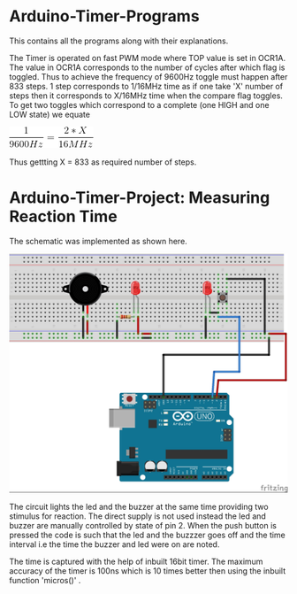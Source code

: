 # Arduino-Timer-Programs
This contains all the programs along with their explanations.

The Timer is operated on fast PWM mode where TOP value is set in OCR1A. The value in OCR1A corresponds to the number of cycles after which flag is toggled. Thus to achieve the frequency of 9600Hz toggle must happen after 833 steps. 1 step corresponds to 1/16MHz time as if one take 'X' number of steps then it corresponds to X/16MHz time when the compare flag toggles. To get two toggles which correspond to a complete (one HIGH and one LOW state) we equate

![Alt text](https://github.com/x3rn345-pranjal/Arduino-Timer-Programs/blob/master/CodeCogsEqn.gif)

Thus gettting X = 833 as required number of steps.

# Arduino-Timer-Project: Measuring Reaction Time
The schematic was implemented as shown here.

![Alt text](https://github.com/x3rn345-pranjal/Arduino-Timer-Programs/blob/master/Timer%20Project.jpg)

The circuit lights the led and the buzzer at the same time providing two stimulus for reaction. The direct supply is not used instead the led and buzzer are manually controlled by state of pin 2. When the push button is pressed the code is such that the led and the buzzzer goes off and the time interval i.e the time the buzzer and led were on are noted.

The time is captured with the help of inbuilt 16bit timer. The maximum accuracy of the timer is 100ns which is 10 times better then using the inbuilt function 'micros()' .
